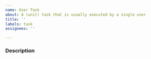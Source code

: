 ```yaml
---
name: User Task
about: A (unit) task that is usually executed by a single user
title: ''
labels: task
assignees: ''

---
```


### Description
